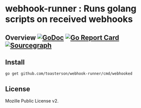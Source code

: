 # webhook-runner : Runs golang scripts on received webhooks

## Overview [![GoDoc](https://godoc.org/github.com/toasterson/webhook-runner?status.svg)](https://godoc.org/github.com/toasterson/webhook-runner) [![Go Report Card](https://goreportcard.com/badge/github.com/toasterson/webhook-runner)](https://goreportcard.com/report/github.com/toasterson/webhook-runner) [![Sourcegraph](https://sourcegraph.com/github.com/toasterson/webhook-runner/-/badge.svg)](https://sourcegraph.com/github.com/toasterson/webhook-runner?badge)

## Install

```
go get github.com/toasterson/webhook-runner/cmd/webhooked
```

## License

Mozille Public License v2.

